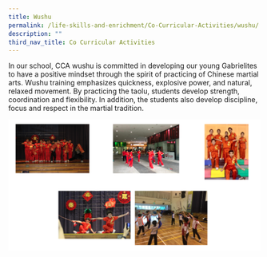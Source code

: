 ```yaml
---
title: Wushu
permalink: /life-skills-and-enrichment/Co-Curricular-Activities/wushu/
description: ""
third_nav_title: Co Curricular Activities
---
```

In our school, CCA wushu is committed in developing our young Gabrielites to have a positive mindset through the spirit of practicing of Chinese martial arts. Wushu training emphasizes quickness, explosive power, and natural, relaxed movement. By practicing the taolu, students develop strength, coordination and flexibility. In addition, the students also develop discipline, focus and respect in the martial tradition.

![](/images/wushu.png)